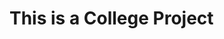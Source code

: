 <!DOCTYPE html>
<html lang="en">
    <head>
        <meta charset="utf-8">
        <meta name="keywords" content="Customisable, Keyboard">
        <meta name="author" content="Leyzanelle Pedregosa">
        <meta name="viewport" content="width=device-width, initial-scale=1.0">
        <link rel="icon" type="image/x-icon" href="images/keebyours.png.png">
    </head>
    <body>
        <h1>This is a College Project</h1>
    </body>
</html>
       

